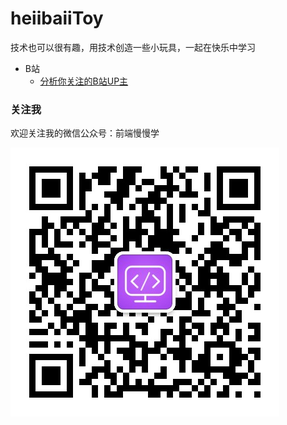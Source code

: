 # heiibaiiToy
技术也可以很有趣，用技术创造一些小玩具，一起在快乐中学习

* B站
  * [分析你关注的B站UP主](./doc/bilibili/upsAnalysis.md)


### 关注我
欢迎关注我的微信公众号：前端慢慢学

![前端慢慢学](./picture/qr_wxgzh.png)